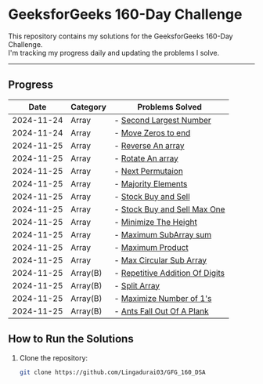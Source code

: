 # GeeksforGeeks 160-Day Challenge

This repository contains my solutions for the GeeksforGeeks 160-Day Challenge.  
I'm tracking my progress daily and updating the problems I solve.

---

## **Progress**

| Date       | Category | Problems Solved                                                                           |
| ---------- | -------- | ----------------------------------------------------------------------------------------- |
| 2024-11-24 | Array    | - [Second Largest Number](./Arrays/SecondLargestNumber.java)                              |
| 2024-11-24 | Array    | - [Move Zeros to end](./Arrays/MoveZerosToEnd.java)                                       |
| 2024-11-25 | Array    | - [Reverse An array](./Arrays/ReverseAnArray.java)                                        |
| 2024-11-25 | Array    | - [Rotate An array](./Arrays/RotateAnArray.java)                                          |
| 2024-11-25 | Array    | - [Next Permutaion](./Arrays/NextPermutation.java)                                        |
| 2024-11-25 | Array    | - [Majority Elements](./Arrays/MajorityElement.java)                                      |
| 2024-11-25 | Array    | - [Stock Buy and Sell](./Arrays/StockBuyandSell.java)                                     |
| 2024-11-25 | Array    | - [Stock Buy and Sell Max One](./Arrays/StocksBuyAndSellMaxOne.java)                      |
| 2024-11-25 | Array    | - [Minimize The Height](./Arrays/MinimizeTheHeight.java)                                  |
| 2024-11-25 | Array    | - [Maximum SubArray sum](./Arrays/MaximumSubarraySum.java)                                |
| 2024-11-25 | Array    | - [Maximum Product](./Arrays/MaximumProduct.java)                                         |
| 2024-11-25 | Array    | - [Max Circular Sub Array](./Arrays/MaxCircularSubArray.java)                             |
| 2024-11-25 | Array(B) | - [Repetitive Addition Of Digits](./Arrays/BonusProblems/RepetitiveAdditionOfDigits.java) |
| 2024-11-25 | Array(B) | - [Split Array](./Arrays/BonusProblems/SplitArray.java)                                   |
| 2024-11-25 | Array(B) | - [Maximize Number of 1's](./Arrays/BonusProblems/MaximizeNumberOf1s.java)                |
| 2024-11-25 | Array(B) | - [Ants Fall Out Of A Plank](./Arrays/BonusProblems/AntsFallOutOfAPlank.java)             |

## **How to Run the Solutions**

1. Clone the repository:
   ```bash
   git clone https://github.com/Lingadurai03/GFG_160_DSA
   ```
